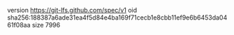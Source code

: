 version https://git-lfs.github.com/spec/v1
oid sha256:188387a6ade31ea4f5d84e4ba169f71cecb1e8cbb11ef9e6b6453da0461f08aa
size 7996
